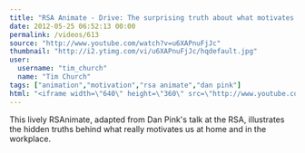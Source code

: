 ```yaml
---
title: "RSA Animate - Drive: The surprising truth about what motivates us"
date: 2012-05-25 06:52:13 00:00
permalink: /videos/613
source: "http://www.youtube.com/watch?v=u6XAPnuFjJc"
thumbnail: "http://i2.ytimg.com/vi/u6XAPnuFjJc/hqdefault.jpg"
user:
  username: "tim_church"
  name: "Tim Church"
tags: ["animation","motivation","rsa animate","dan pink"]
html: "<iframe width=\"640\" height=\"360\" src=\"http://www.youtube.com/embed/u6XAPnuFjJc?wmode=transparent&fs=1&feature=oembed\" frameborder=\"0\" allowfullscreen></iframe>"
---
```


This lively RSAnimate, adapted from Dan Pink's talk at the RSA, illustrates the hidden truths behind what really motivates us at home and in the workplace.